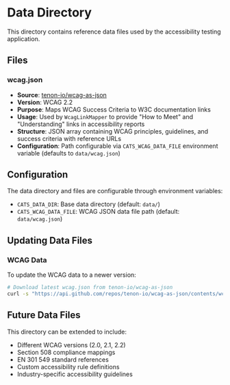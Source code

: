 # Data Directory

This directory contains reference data files used by the accessibility testing application.

## Files

### wcag.json

- **Source**: [tenon-io/wcag-as-json](https://github.com/tenon-io/wcag-as-json)
- **Version**: WCAG 2.2
- **Purpose**: Maps WCAG Success Criteria to W3C documentation links
- **Usage**: Used by `WcagLinkMapper` to provide "How to Meet" and "Understanding" links in accessibility reports
- **Structure**: JSON array containing WCAG principles, guidelines, and success criteria with reference URLs
- **Configuration**: Path configurable via `CATS_WCAG_DATA_FILE` environment variable (defaults to `data/wcag.json`)

## Configuration

The data directory and files are configurable through environment variables:

- `CATS_DATA_DIR`: Base data directory (default: `data/`)
- `CATS_WCAG_DATA_FILE`: WCAG JSON data file path (default: `data/wcag.json`)

## Updating Data Files

### WCAG Data

To update the WCAG data to a newer version:

```bash
# Download latest wcag.json from tenon-io/wcag-as-json
curl -s "https://api.github.com/repos/tenon-io/wcag-as-json/contents/wcag.json" | jq -r '.download_url' | xargs curl -s -o data/wcag.json
```

## Future Data Files

This directory can be extended to include:

- Different WCAG versions (2.0, 2.1, 2.2)
- Section 508 compliance mappings
- EN 301 549 standard references
- Custom accessibility rule definitions
- Industry-specific accessibility guidelines
